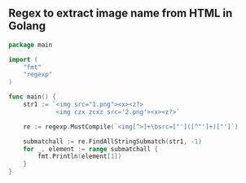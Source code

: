 ## Regex to extract image name from HTML in Golang

```go
package main

import (
	"fmt"
	"regexp"
)

func main() {
	str1 := `<img src="1.png"><x><z?>
			 <img czx zcxz src='2.png'><x><z?>`

	re := regexp.MustCompile(`<img[^>]+\bsrc=["']([^"']+)["']`)

	submatchall := re.FindAllStringSubmatch(str1, -1)
	for _, element := range submatchall {
		fmt.Println(element[1])
	}
}
```
